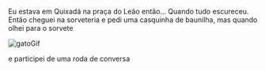 Eu estava em Quixadá na praça do Leão então... Quando tudo escureceu.
Então cheguei na sorveteria e pedi uma casquinha de baunilha, mas quando olhei para o sorvete

![gatoGif](https://media1.tenor.com/m/dq-3KVwBe7EAAAAd/cat.gif) 

e participei de uma roda de conversa